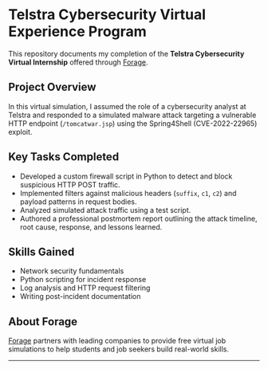 # Telstra Cybersecurity Virtual Experience Program

This repository documents my completion of the **Telstra Cybersecurity Virtual Internship** offered through [Forage](https://www.theforage.com).

## Project Overview

In this virtual simulation, I assumed the role of a cybersecurity analyst at Telstra and responded to a simulated malware attack targeting a vulnerable HTTP endpoint (`/tomcatwar.jsp`) using the Spring4Shell (CVE-2022-22965) exploit.

## Key Tasks Completed

- Developed a custom firewall script in Python to detect and block suspicious HTTP POST traffic.
- Implemented filters against malicious headers (`suffix`, `c1`, `c2`) and payload patterns in request bodies.
- Analyzed simulated attack traffic using a test script.
- Authored a professional postmortem report outlining the attack timeline, root cause, response, and lessons learned.

## Skills Gained

- Network security fundamentals  
- Python scripting for incident response  
- Log analysis and HTTP request filtering  
- Writing post-incident documentation

## About Forage

[Forage](https://www.theforage.com) partners with leading companies to provide free virtual job simulations to help students and job seekers build real-world skills.

---

